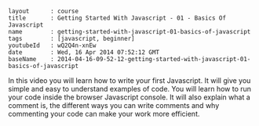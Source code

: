 ```
layout		: course
title		: Getting Started With Javascript - 01 - Basics Of Javascript
name		: getting-started-with-javascript-01-basics-of-javascript
tags		: [javascript, beginner]
youtubeId	: wQ2Q4n-xnEw
date		: Wed, 16 Apr 2014 07:52:12 GMT
baseName	: 2014-04-16-09-52-12-getting-started-with-javascript-01-basics-of-javascript
```

In this video you will learn how to write your first Javascript. It will give you simple and easy to understand examples of code. You will learn how to run your code inside the browser Javascript console. It will also explain what a comment is, the different ways you can write comments and why commenting your code can make your work more efficient.
